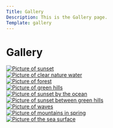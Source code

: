 ```yaml
---
Title: Gallery
Description: This is the Gallery page.
Template: gallery
---
```


Gallery
===============

<div>
    <a href="%base_url%/image/nature.jpg">
        <picture class="gallery-pic">
            <source media="(min-width: 800px)" srcset="%base_url%/image/nature.jpg?w=667&h=667&q=40&crop-to-fit">
            <img src="%base_url%/image/nature.jpg?w=500&h=200&q=80&crop-to-fit" alt="Picture of sunset">
        </picture>
    </a>
</div>

<div>
    <a href="%base_url%/image/clear.jpg">
        <picture class="gallery-pic">
            <source media="(min-width: 668px)" srcset="%base_url%/image/clear.jpg?w=667&h=667&q=40&crop-to-fit">
            <img src="%base_url%/image/clear.jpg?w=500&h=200&q=80&crop-to-fit&area=25,0,0,0" alt="Picture of clear nature water">
        </picture>
    </a>
</div>

<div>
    <a href="%base_url%/image/forest.jpg">
        <picture class="gallery-pic">
            <source media="(min-width: 668px)" srcset="%base_url%/image/forest.jpg?w=667&h=667&q=20&crop-to-fit">
            <img src="%base_url%/image/forest.jpg?w=500&h=200&q=80&crop-to-fit" alt="Picture of forest">
        </picture>
    </a>
</div>


<div>
    <a href="%base_url%/image/hills.jpg">
        <picture class="gallery-pic">
            <source media="(min-width: 668px)" srcset="%base_url%/image/hills.jpg?w=667&h=667&q=40&crop-to-fit">
            <img src="%base_url%/image/hills.jpg?w=500&h=200&q=80&crop-to-fit" alt="Picture of green hills">
        </picture>
    </a>
</div>

<div>
    <a href="%base_url%/image/ocean.jpg">
        <picture class="gallery-pic">
            <source media="(min-width: 668px)" srcset="%base_url%/image/ocean.jpg?w=667&h=667&crop-to-fit">
            <img src="%base_url%/image/ocean.jpg?w=500&h=200&q=80&crop-to-fit" alt="Picture of sunset by the ocean">
        </picture>
    </a>
</div>

<div>
    <a href="%base_url%/image/greenlandscape.jpg">
        <picture class="gallery-pic">
            <source media="(min-width: 668px)" srcset="%base_url%/image/greenlandscape.jpg?w=667&h=667&q=30&crop-to-fit">
            <img src="%base_url%/image/greenlandscape.jpg?w=500&h=200&q=80&crop-to-fit" alt="Picture of sunset between green hills">
        </picture>
    </a>
</div>

<div>
    <a href="%base_url%/image/waves.jpg">
        <picture class="gallery-pic">
            <source media="(min-width: 668px)" srcset="%base_url%/image/waves.jpg?w=667&h=667&q=30&crop-to-fit">
            <img src="%base_url%/image/waves.jpg?w=500&h=200&q=80&crop-to-fit" alt="Picture of waves">
        </picture>
    </a>
</div>

<div>
    <a href="%base_url%/image/mountain.jpg">
        <picture class="gallery-pic">
            <source media="(min-width: 668px)" srcset="%base_url%/image/mountain.jpg?w=667&h=667&q=30&crop-to-fit">
            <img src="%base_url%/image/mountain.jpg?w=500&h=200&q=80&crop-to-fit" alt="Picture of mountains in spring">
        </picture>
    </a>
</div>

<div>
    <a href="%base_url%/image/sealevel.jpg">
        <picture class="gallery-pic">
            <source media="(min-width: 668px)" srcset="%base_url%/image/sealevel.jpg?w=667&h=667&q=40&crop-to-fit">
            <img src="%base_url%/image/sealevel.jpg?w=500&h=200&q=80&crop-to-fit" alt="Picture of the sea surface">
        </picture>
    </a>
</div>
